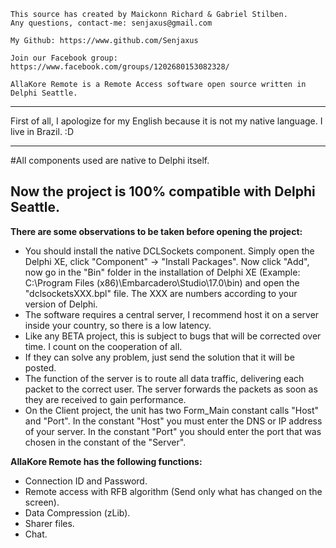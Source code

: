 	This source has created by Maickonn Richard & Gabriel Stilben.
	Any questions, contact-me: senjaxus@gmail.com

	My Github: https://www.github.com/Senjaxus
	
	Join our Facebook group: https://www.facebook.com/groups/1202680153082328/

	AllaKore Remote is a Remote Access software open source written in Delphi Seattle.


-----------------------------------------------------------------------


First of all, I apologize for my English because it is not my native language. I live in Brazil. :D


-----------------------------------------------------------------------


#All components used are native to Delphi itself.

**Now the project is 100% compatible with Delphi Seattle.**
-----------------------------------------------------------


<strong>There are some observations to be taken before opening the project:</strong>

* You should install the native DCLSockets component. Simply open the Delphi XE, click "Component" -> "Install Packages". Now click "Add", now go in the "Bin" folder in the installation of Delphi XE (Example: C:\Program Files (x86)\Embarcadero\Studio\17.0\bin) and open the "dclsocketsXXX.bpl" file. The XXX are numbers according to your version of Delphi.
* The software requires a central server, I recommend host it on a server inside your country, so there is a low latency.
* Like any BETA project, this is subject to bugs that will be corrected over time. I count on the cooperation of all.
* If they can solve any problem, just send the solution that it will be posted.
* The function of the server is to route all data traffic, delivering each packet to the correct user. The server forwards the packets as soon as they are received to gain performance.
* On the Client project, the unit has two Form_Main constant calls "Host" and "Port". In the constant "Host" you must enter the DNS or IP address of your server. In the constant "Port" you should enter the port that was chosen in the constant of the "Server".



<strong>AllaKore Remote has the following functions:</strong>

* Connection ID and Password.
* Remote access with RFB algorithm (Send only what has changed on the screen).
* Data Compression (zLib).
* Sharer files.
* Chat.


